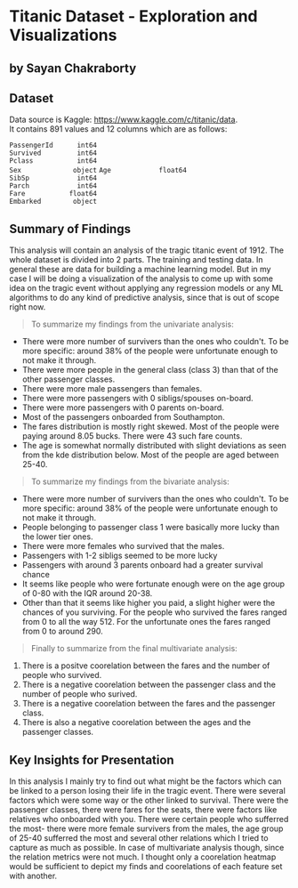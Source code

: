 # Titanic Dataset - Exploration and Visualizations
## by Sayan Chakraborty


## Dataset
Data source is Kaggle: https://www.kaggle.com/c/titanic/data.  
It contains 891 values and 12 columns which are as follows:  

`PassengerId      int64`   
`Survived         int64`  
`Pclass           int64`  
`Sex             object` 
`Age            float64`  
`SibSp            int64`  
`Parch            int64`  
`Fare           float64`  
`Embarked        object`  

## Summary of Findings
This analysis will contain an analysis of the tragic titanic event of 1912. The whole dataset is divided into 2 parts. The training and testing data. In general these are data for building a machine learning model. But in my case I will be doing a visualization of the analysis to come up with some idea on the tragic event without applying any regression models or any ML algorithms to do any kind of predictive analysis, since that is out of scope right now.  

> To summarize my findings from the univariate analysis:  
- There were more number of survivers than the ones who couldn't. To be more specific: around 38% of the people were unfortunate enough to not make it through.  
- There were more people in the general class (class 3) than that of the other passenger classes.
- There were more male passengers than females.
- There were more passengers with 0 sibligs/spouses on-board.
- There were more passengers with 0 parents on-board.
- Most of the passengers onboarded from Southampton.
- The fares distribution is mostly right skewed. Most of the people were paying around 8.05 bucks. There were 43 such fare counts. 
- The age is somewhat normally distributed with slight deviations as seen from the kde distribution below. Most of the people are aged between 25-40.  

> To summarize my findings from the bivariate analysis:  
- There were more number of survivers than the ones who couldn't. To be more specific: around 38% of the people were unfortunate enough to not make it through.  
- People belonging to passenger class 1 were basically more lucky than the lower tier ones.
- There were more females who survived that the males.
- Passengers with 1-2 sibligs seemed to be more lucky
- Passengers with around 3 parents onboard had a greater survival chance
- It seems like people who were fortunate enough were on the age group of 0-80 with the IQR around 20-38.
- Other than that it seems like higher you paid, a slight higher were the chances of you surviving. For the people who survived the fares ranged from 0 to all the way 512. For the unfortunate ones the fares ranged from 0 to around 290.  

> Finally to summarize from the final multivariate analysis:  

1. There is a positve coorelation between the fares and the number of people who survived.  
2. There is a negative coorelation between the passenger class and the number of people who surived.
3. There is a negative coorelation between the fares and the passenger class. 
4. There is also a negative coorelation between the ages and the passenger classes.



## Key Insights for Presentation

In this analysis I mainly try to find out what might be the factors which can be linked to a person losing their life in the tragic event. There were several factors which were some way or the other linked to survival. There were the passenger classes, there were fares for the seats, there were factors like relatives who onboarded with you. There were certain people who sufferred the most- there were more female survivers from the males, the age group of 25-40 sufferred the most and several other relations which I tried to capture as much as possible. In case of multivariate analysis though, since the relation metrics were not much. I thought only a coorelation heatmap would be sufficient to depict my finds and coorelations of each feature set with another. 
